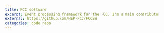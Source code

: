 ```yaml
---
title: FCC software
excerpt: Event processing framework for the FCC. I'm a main contributor.
external: https://github.com/HEP-FCC/FCCSW
categories: code repo
---
```

